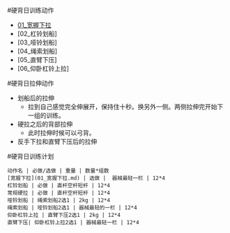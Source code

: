 #硬背日训练动作
- [01_宽握下拉](01_宽握下拉.md)
- [02_杠铃划船]
- [03_哑铃划船]
- [04_绳索划船]
- [05_直臂下压]
- [06_仰卧杠铃上拉]

#硬背日拉伸动作
- 划船后的拉伸
    - 拉到自己感觉完全伸展开，保持住十秒。换另外一侧。两侧拉伸完开始下一组的训练。
- 硬拉之后的背部拉伸
    - 此时拉伸时候可以弓背。
- 反手下拉和直臂下压后的拉伸


#硬背日训练计划
```table
动作名 | 必做/选做 | 重量 | 数量*组数
[宽握下拉](01_宽握下拉.md) | 选做 |  器械最轻一栏 | 12*4
杠铃划船 | 必做 | 直杆空杆短杆 | 12*4
常规硬拉 | 必做 | 直杆空杆短杆 | 12*4
哑铃划船 | 绳索划船2选1 | 2kg | 12*4
绳索划船 | 哑铃划船2选1 | 器械最轻的一栏 | 12*4
仰卧杠铃上拉 | 直臂下压2选1 | 2kg | 12*4
直臂下压| 仰卧杠铃上拉2选1 | 器械最轻一栏 | 12*4
